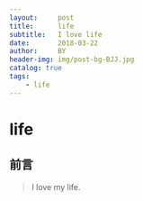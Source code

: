 ```yaml
---
layout:     post
title:      life
subtitle:   I love life
date:       2018-03-22
author:     BY
header-img: img/post-bg-BJJ.jpg
catalog: true
tags:
    - life
---
```

# life
## 前言
> I love my life.
 
